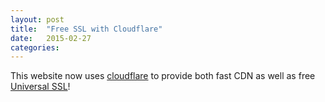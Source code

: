 ```yaml
---
layout: post
title:  "Free SSL with Cloudflare"
date:   2015-02-27
categories:
---
```


This website now uses [cloudflare] to provide both fast CDN as well as free [Universal SSL]!

[cloudflare]: https://cloudflare.com
[Universal SSL]: http://blog.cloudflare.com/introducing-universal-ssl/
